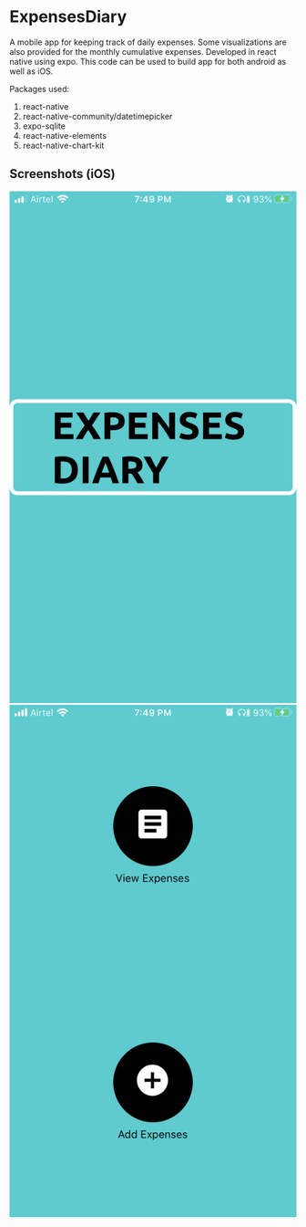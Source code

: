# ExpensesDiary
A mobile app for keeping track of daily expenses. Some visualizations are also provided for the monthly cumulative expenses.
Developed in react native using expo. 
This code can be used to build app for both android as well as iOS.

Packages used:
1. react-native
2. react-native-community/datetimepicker
3. expo-sqlite
4. react-native-elements
5. react-native-chart-kit

## Screenshots (iOS)
![Screenshot1](screenshots/IMG_0968.PNG)
![Screenshot2](https://github.com/RajeshRao93/ExpensesDiary/blob/master/screenshots/IMG_0969.PNG)




